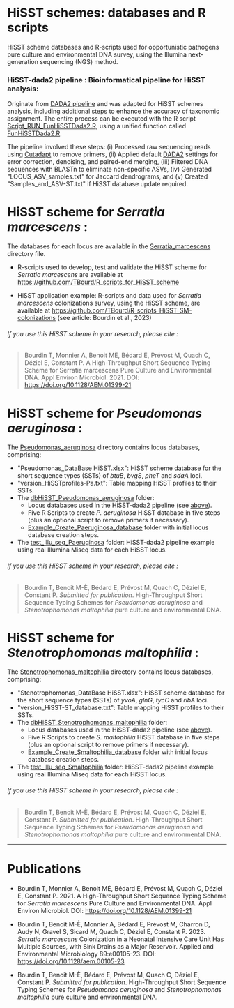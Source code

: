 # HiSST schemes: databases and R scripts
HiSST scheme databases and R-scripts used for opportunistic pathogens pure culture and environmental DNA survey, using the Illumina next-generation sequencing (NGS) method.

### HiSST-dada2 pipeline : Bioinformatical pipeline for HiSST analysis:
Originate from [DADA2 pipeline](https://benjjneb.github.io/dada2/index.html) and was adapted for HiSST schemes analysis, including additional steps to enhance the accuracy of taxonomic assignment. 
The entire process can be executed with the R script [Script_RUN_FunHiSSTDada2.R](https://github.com/LaboPC/HiSST-schemes_TB_2023/blob/main/Script_RUN_FunHiSSTDada2.R), using a unified function called [FunHiSSTDada2.R](https://github.com/LaboPC/HiSST-schemes_TB_2023/blob/main/FunHiSSTDada2.R).

The pipeline involved these steps: (i) Processed raw sequencing reads using [Cutadapt](https://cutadapt.readthedocs.io/en/stable/) to remove primers, (ii) Applied default [DADA2](https://github.com/benjjneb/dada2) settings for error correction, denoising, and paired-end merging, (iii) Filtered DNA sequences with BLASTn to eliminate non-specific ASVs, (iv) Generated "LOCUS_ASV_samples.txt" for Jaccard dendrograms, and (v) Created "Samples_and_ASV-ST.txt" if HiSST database update required.


# HiSST scheme for _Serratia marcescens_ :

The databases for each locus are available in the [Serratia_marcescens](https://github.com/LaboPC/HiSST-schemes_TB_2023/tree/main/Serratia_marcescens) directory file.

- R-scripts used to develop, test and validate the HiSST scheme for _Serratia marcescens_ are available at https://github.com/TBourd/R_scripts_for_HiSST_scheme

- HiSST application example: R-scripts and data used for _Serratia marcescens_ colonizations survey, using the HiSST scheme, are available at https://github.com/TBourd/R_scripts_HiSST_SM-colonizations (see article: Bourdin et al., 2023)

###### If you use this HiSST scheme in your research, please cite :
> Bourdin T, Monnier A, Benoit MÈ, Bédard E, Prévost M, Quach C, Déziel E, Constant P. A High-Throughput Short Sequence Typing Scheme for Serratia marcescens Pure Culture and Environmental DNA. Appl Environ Microbiol. 2021. DOI: https://doi.org/10.1128/AEM.01399-21


# HiSST scheme for _Pseudomonas aeruginosa_ :

The [Pseudomonas_aeruginosa](https://github.com/LaboPC/HiSST-schemes_TB_2023/tree/main/Pseudomonas_aeruginosa) directory contains locus databases, comprising:

- "Pseudomonas_DataBase HiSST.xlsx": HiSST scheme database for the short sequence types (SSTs) of _btuB_, _bvgS_, _pheT_ and _sdaA_ loci.
- "version_HiSSTprofiles-Pa.txt": Table mapping HiSST profiles to their SSTs.
- The [dbHiSST_Pseudomonas_aeruginosa](https://github.com/LaboPC/HiSST-schemes_TB_2023/tree/main/Pseudomonas_aeruginosa/dbHiSST_Pseudomonas_aeruginosa) folder:
  - Locus databases used in the HiSST-dada2 pipeline (see [above](https://github.com/LaboPC/HiSST-schemes_TB_2023/tree/main#bioinformatical-pipeline-for-hisst-analysis)).
  - Five R Scripts to create _P. aeruginosa_ HiSST database in five steps (plus an optional script to remove primers if necessary).
  - [Example_Create_Paeruginosa_database](https://github.com/LaboPC/HiSST-schemes_TB_2023/tree/main/Pseudomonas_aeruginosa/dbHiSST_Pseudomonas_aeruginosa/Example_Create_Paeruginosa_database) folder with initial locus database creation steps.
- The [test_Illu_seq_Paeruginosa](https://github.com/LaboPC/HiSST-schemes_TB_2023/tree/main/Pseudomonas_aeruginosa/test_Illu_seq_Paeruginosa) folder: HiSST-dada2 pipeline example using real Illumina Miseq data for each HiSST locus.

###### If you use this HiSST scheme in your research, please cite :
> Bourdin T, Benoit M-È, Bédard E, Prévost M, Quach C, Déziel E, Constant P. _Submitted for publication_. High-Throughput Short Sequence Typing Schemes for _Pseudomonas aeruginosa_ and _Stenotrophomonas maltophilia_ pure culture and environmental DNA.


# HiSST scheme for _Stenotrophomonas maltophilia_ :

The [Stenotrophomonas_maltophilia](https://github.com/LaboPC/HiSST-schemes_TB_2023/tree/main/Stenotrophomonas_maltophilia) directory contains locus databases, comprising:

- "Stenotrophomonas_DataBase HiSST.xlsx": HiSST scheme database for the short sequence types (SSTs) of _yvoA_, _glnG_, _tycC_ and _ribA_ loci.
- "version_HiSST-ST_database.txt": Table mapping HiSST profiles to their SSTs.
- The [dbHiSST_Stenotrophomonas_maltophilia](https://github.com/LaboPC/HiSST-schemes_TB_2023/tree/main/Stenotrophomonas_maltophilia/dbHiSST_Stenotrophomonas_maltophilia) folder:
  - Locus databases used in the HiSST-dada2 pipeline (see [above](https://github.com/LaboPC/HiSST-schemes_TB_2023/tree/main#bioinformatical-pipeline-for-hisst-analysis)).
  - Five R Scripts to create _S. maltophilia_ HiSST database in five steps (plus an optional script to remove primers if necessary).
  - [Example_Create_Smaltophilia_database](https://github.com/LaboPC/HiSST-schemes_TB_2023/tree/main/Stenotrophomonas_maltophilia/dbHiSST_Stenotrophomonas_maltophilia/Example_Create_Smaltophilia_database) folder with initial locus database creation steps.
- The [test_Illu_seq_Smaltophilia](https://github.com/LaboPC/HiSST-schemes_TB_2023/tree/main/Stenotrophomonas_maltophilia/test_Illu_seq_Smaltophilia) folder: HiSST-dada2 pipeline example using real Illumina Miseq data for each HiSST locus.

###### If you use this HiSST scheme in your research, please cite :
> Bourdin T, Benoit M-È, Bédard E, Prévost M, Quach C, Déziel E, Constant P. _Submitted for publication_. High-Throughput Short Sequence Typing Schemes for _Pseudomonas aeruginosa_ and _Stenotrophomonas maltophilia_ pure culture and environmental DNA.

 _______________________________________________________

# Publications

 
- Bourdin T, Monnier A, Benoit MÈ, Bédard E, Prévost M, Quach C, Déziel E, Constant P. 2021. A High-Throughput Short Sequence Typing Scheme for _Serratia marcescens_ Pure Culture and Environmental DNA. Appl Environ Microbiol. DOI: https://doi.org/10.1128/AEM.01399-21

- Bourdin T, Benoit M-È, Monnier A, Bédard E, Prévost M, Charron D, Audy N, Gravel S, Sicard M, Quach C, Déziel E, Constant P. 2023. _Serratia marcescens_ Colonization in a Neonatal Intensive Care Unit Has Multiple Sources, with Sink Drains as a Major Reservoir. Applied and Environmental Microbiology 89:e00105-23. DOI: https://doi.org/10.1128/aem.00105-23

- Bourdin T, Benoit M-È, Bédard E, Prévost M, Quach C, Déziel E, Constant P. _Submitted for publication_. High-Throughput Short Sequence Typing Schemes for _Pseudomonas aeruginosa_ and _Stenotrophomonas maltophilia_ pure culture and environmental DNA.
